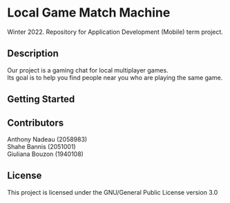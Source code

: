 # Local Game Match Machine

Winter 2022. Repository for Application Development (Mobile) term project.

## Description

Our project is a gaming chat for local multiplayer games. <br>
Its goal is to help you find people near you who are playing the same game. <br>

## Getting Started

## Contributors

Anthony Nadeau (2058983) <br>
Shahe Bannis (2051001) <br>
Giuliana Bouzon (1940108) 

## License

This project is licensed under the GNU/General Public License version 3.0